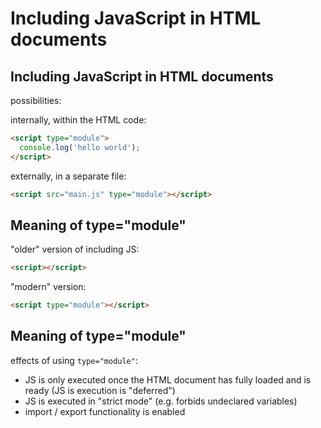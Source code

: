 # Including JavaScript in HTML documents

## Including JavaScript in HTML documents

possibilities:

internally, within the HTML code:

```html
<script type="module">
  console.log('hello world');
</script>
```

externally, in a separate file:

```html
<script src="main.js" type="module"></script>
```

## Meaning of type="module"

"older" version of including JS:

```html
<script></script>
```

"modern" version:

```html
<script type="module"></script>
```

## Meaning of type="module"

effects of using `type="module"`:

- JS is only executed once the HTML document has fully loaded and is ready (JS is execution is "deferred")
- JS is executed in "strict mode" (e.g. forbids undeclared variables)
- import / export functionality is enabled
